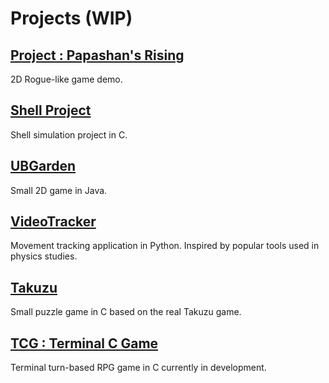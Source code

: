 # Projects (WIP)

## [Project : Papashan's Rising](https://github.com/ToxikSkrrt/Project-Papashans-Rising)

2D Rogue-like game demo.

## [Shell Project](https://github.com/ToxikSkrrt/Shell-project)

Shell simulation project in C.

## [UBGarden](https://github.com/ToxikSkrrt/UBGarden)

Small 2D game in Java.

## [VideoTracker](https://github.com/ToxikSkrrt/VideoTracker)

Movement tracking application in Python. Inspired by popular tools used in physics studies.

## [Takuzu](https://github.com/ToxikSkrrt/Takuzu)

Small puzzle game in C based on the real Takuzu game.

## [TCG : Terminal C Game](https://github.com/ToxikSkrrt/Terminal-C-Game)

Terminal turn-based RPG game in C currently in development.
